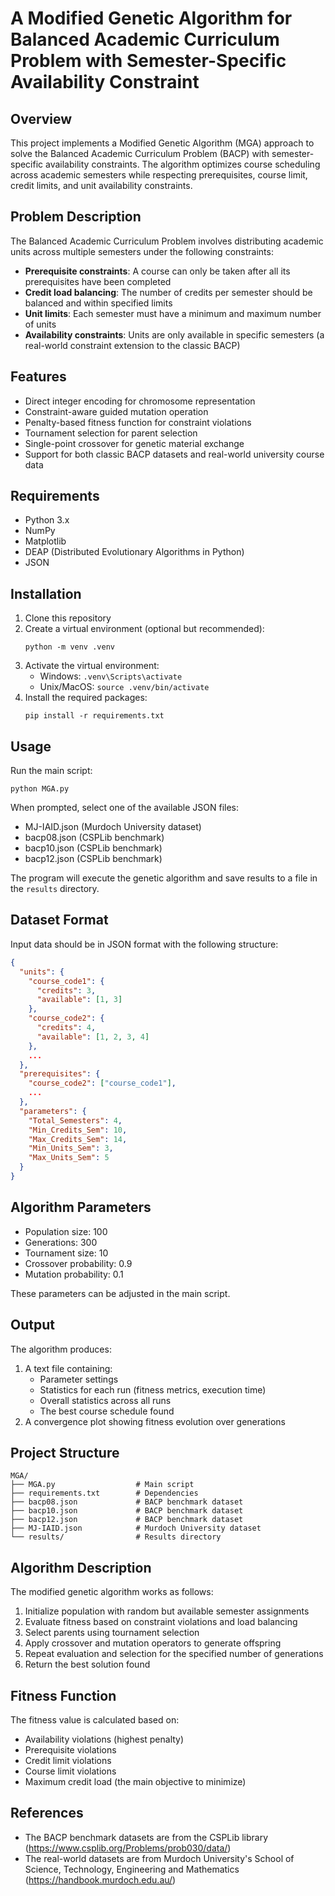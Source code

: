 # A Modified Genetic Algorithm for Balanced Academic Curriculum Problem with Semester-Specific Availability Constraint

## Overview
This project implements a Modified Genetic Algorithm (MGA) approach to solve the Balanced Academic Curriculum Problem (BACP) with semester-specific availability constraints. The algorithm optimizes course scheduling across academic semesters while respecting prerequisites, course limit, credit limits, and unit availability constraints.

## Problem Description
The Balanced Academic Curriculum Problem involves distributing academic units across multiple semesters under the following constraints:
- **Prerequisite constraints**: A course can only be taken after all its prerequisites have been completed
- **Credit load balancing**: The number of credits per semester should be balanced and within specified limits
- **Unit limits**: Each semester must have a minimum and maximum number of units
- **Availability constraints**: Units are only available in specific semesters (a real-world constraint extension to the classic BACP)

## Features
- Direct integer encoding for chromosome representation
- Constraint-aware guided mutation operation
- Penalty-based fitness function for constraint violations
- Tournament selection for parent selection
- Single-point crossover for genetic material exchange
- Support for both classic BACP datasets and real-world university course data

## Requirements
- Python 3.x
- NumPy
- Matplotlib
- DEAP (Distributed Evolutionary Algorithms in Python)
- JSON

## Installation
1. Clone this repository
2. Create a virtual environment (optional but recommended):
   ```
   python -m venv .venv
   ```
3. Activate the virtual environment:
   - Windows: `.venv\Scripts\activate`
   - Unix/MacOS: `source .venv/bin/activate`
4. Install the required packages:
   ```
   pip install -r requirements.txt
   ```

## Usage
Run the main script:
```
python MGA.py
```

When prompted, select one of the available JSON files:
- MJ-IAID.json (Murdoch University dataset)
- bacp08.json (CSPLib benchmark)
- bacp10.json (CSPLib benchmark)
- bacp12.json (CSPLib benchmark)

The program will execute the genetic algorithm and save results to a file in the `results` directory.

## Dataset Format
Input data should be in JSON format with the following structure:
```json
{
  "units": {
    "course_code1": {
      "credits": 3,
      "available": [1, 3]
    },
    "course_code2": {
      "credits": 4,
      "available": [1, 2, 3, 4]
    },
    ...
  },
  "prerequisites": {
    "course_code2": ["course_code1"],
    ...
  },
  "parameters": {
    "Total_Semesters": 4,
    "Min_Credits_Sem": 10,
    "Max_Credits_Sem": 14,
    "Min_Units_Sem": 3,
    "Max_Units_Sem": 5
  }
}
```

## Algorithm Parameters
- Population size: 100
- Generations: 300
- Tournament size: 10
- Crossover probability: 0.9
- Mutation probability: 0.1

These parameters can be adjusted in the main script.

## Output
The algorithm produces:
1. A text file containing:
   - Parameter settings
   - Statistics for each run (fitness metrics, execution time)
   - Overall statistics across all runs
   - The best course schedule found
2. A convergence plot showing fitness evolution over generations

## Project Structure
```
MGA/
├── MGA.py                  # Main script
├── requirements.txt        # Dependencies
├── bacp08.json             # BACP benchmark dataset
├── bacp10.json             # BACP benchmark dataset
├── bacp12.json             # BACP benchmark dataset
├── MJ-IAID.json            # Murdoch University dataset
└── results/                # Results directory
```

## Algorithm Description
The modified genetic algorithm works as follows:
1. Initialize population with random but available semester assignments
2. Evaluate fitness based on constraint violations and load balancing
3. Select parents using tournament selection
4. Apply crossover and mutation operators to generate offspring
5. Repeat evaluation and selection for the specified number of generations
6. Return the best solution found

## Fitness Function
The fitness value is calculated based on:
- Availability violations (highest penalty)
- Prerequisite violations
- Credit limit violations
- Course limit violations
- Maximum credit load (the main objective to minimize)


## References
- The BACP benchmark datasets are from the CSPLib library (https://www.csplib.org/Problems/prob030/data/)
- The real-world datasets are from Murdoch University's School of Science, Technology, Engineering and Mathematics (https://handbook.murdoch.edu.au/)

